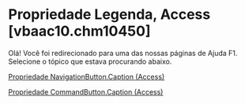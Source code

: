 
# Propriedade Legenda, Access [vbaac10.chm10450]

Olá! Você foi redirecionado para uma das nossas páginas de Ajuda F1. Selecione o tópico que estava procurando abaixo.

[Propriedade NavigationButton.Caption (Access)](http://msdn.microsoft.com/library/65770d68-fe1f-4553-b8e8-25649db2e059%28Office.15%29.aspx)

[Propriedade CommandButton.Caption (Access)](http://msdn.microsoft.com/library/9141b138-5bf7-5d45-f945-f9de41e43042%28Office.15%29.aspx)

